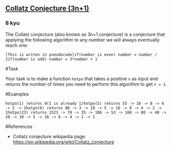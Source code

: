 <h2><a href=https://www.codewars.com/kata/577a6e90d48e51c55e000217/train/csharp target="_blank">Collatz Conjecture (3n+1)</a></h2><h3>8 kyu</h3><p>The Collatz conjecture (also known as 3n+1 conjecture) is a conjecture that applying the following algorithm to any number we will always eventually reach one:</p><pre><code>[This is writen in pseudocode]if(number is even) number = number / 2if(number is odd) number = 3*number + 1</code></pre><p>#Task</p><p>Your task is to make a function <code>hotpo</code> that takes a positive <code>n</code> as input and returns the number of times you need to perform this algorithm to get <code>n = 1</code>.</p><p>#Examples</p><pre><code>hotpo(1) returns 0(1 is already 1)hotpo(5) returns 55 -&gt; 16 -&gt; 8 -&gt; 4 -&gt; 2 -&gt; 1hotpo(6) returns 86 -&gt; 3 -&gt; 10 -&gt; 5 -&gt; 16 -&gt; 8 -&gt; 4 -&gt; 2 -&gt; 1hotpo(23) returns 1523 -&gt; 70 -&gt; 35 -&gt; 106 -&gt; 53 -&gt; 160 -&gt; 80 -&gt; 40 -&gt; 20 -&gt; 10 -&gt; 5 -&gt; 16 -&gt; 8 -&gt; 4 -&gt; 2 -&gt; 1</code></pre><p>#References</p><ul><li>Collatz conjecture wikipedia page: <a href="https://en.wikipedia.org/wiki/Collatz_conjecture" data-turbolinks="false" target="_blank">https://en.wikipedia.org/wiki/Collatz_conjecture</a></li></ul>
